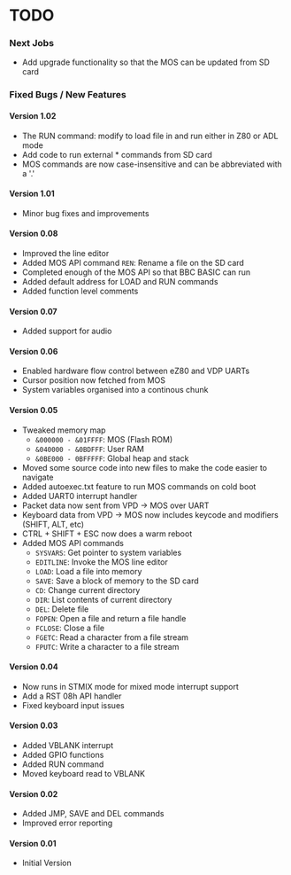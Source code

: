 # TODO
### Next Jobs
- Add upgrade functionality so that the MOS can be updated from SD card
### Fixed Bugs / New Features
#### Version 1.02
- The RUN command: modify to load file in and run either in Z80 or ADL mode
- Add code to run external * commands from SD card
- MOS commands are now case-insensitive and can be abbreviated with a '.'
#### Version 1.01
- Minor bug fixes and improvements
#### Version 0.08
- Improved the line editor
- Added MOS API command `REN`: Rename a file on the SD card
- Completed enough of the MOS API so that BBC BASIC can run
- Added default address for LOAD and RUN commands
- Added function level comments
#### Version 0.07
- Added support for audio
#### Version 0.06
- Enabled hardware flow control between eZ80 and VDP UARTs
- Cursor position now fetched from MOS
- System variables organised into a continous chunk
#### Version 0.05
- Tweaked memory map
	- `&000000 - &01FFFF`: MOS (Flash ROM)
	- `&040000 - &0BDFFF`: User RAM
	- `&0BE000 - 0BFFFFF`: Global heap and stack
- Moved some source code into new files to make the code easier to navigate
- Added autoexec.txt feature to run MOS commands on cold boot
- Added UART0 interrupt handler
- Packet data now sent from VPD -> MOS over UART
- Keyboard data from VPD -> MOS now includes keycode and modifiers (SHIFT, ALT, etc)
- CTRL + SHIFT + ESC now does a warm reboot
- Added MOS API commands
	- `SYSVARS`: Get pointer to system variables
	- `EDITLINE`: Invoke the MOS line editor
	- `LOAD`: Load a file into memory
	- `SAVE`: Save a block of memory to the SD card
	- `CD`: Change current directory
	- `DIR`: List contents of current directory
	- `DEL`: Delete file
	- `FOPEN`: Open a file and return a file handle
	- `FCLOSE`: Close a file
	- `FGETC`: Read a character from a file stream
	- `FPUTC`: Write a character to a file stream
#### Version 0.04
- Now runs in STMIX mode for mixed mode interrupt support
- Add a RST 08h API handler
- Fixed keyboard input issues
#### Version 0.03
- Added VBLANK interrupt
- Added GPIO functions
- Added RUN command
- Moved keyboard read to VBLANK
#### Version 0.02
- Added JMP, SAVE and DEL commands
- Improved error reporting
#### Version 0.01
- Initial Version